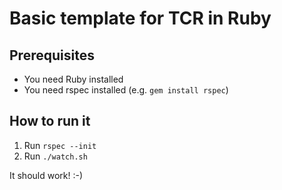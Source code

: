 # Basic template for TCR in Ruby

## Prerequisites
* You need Ruby installed
* You need rspec installed (e.g. `gem install rspec`)

## How to run it
1. Run `rspec --init`
2. Run `./watch.sh`

It should work! :-)
